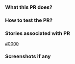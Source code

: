 ### What this PR does?

### How to test the PR?

### Stories associated with PR

[#0000](https://www.pivotaltracker.com/story/show/0000)

### Screenshots if any
